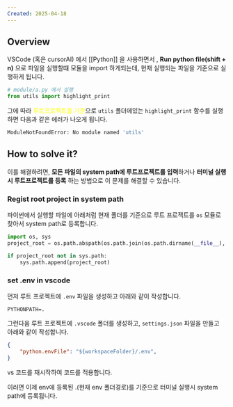 ```yaml
---
Created: 2025-04-18
---
```


## Overview

VSCode (혹은 cursorAI) 에서 [[Python]] 을 사용하면서 , **Run python file(shift + n)** 으로 파일을 실행할떄 모듈을 import 하게되는데, 현재 실행되는 파일을 기준으로 실행하게 됩니다.

```python
# module/a.py 에서 실행
from utils import highlight_print
```

그에 따라 <font color="#ffff00">루트프로젝트를 기준</font>으로 `utils` 폴더에있는 `highlight_print` 함수를 실행하면 다음과 같은 에러가 나오게 됩니다.

```bash
ModuleNotFoundError: No module named 'utils'
```

## How to solve it?

이를 해결하려면, **모든 파일의 system path에 루트프로젝트를 입력**하거나 **터미널 실행시 루트프로젝트를 등록** 하는 방법으로 이 문제를 해결할 수 있습니다.

### Regist root project in system path

파이썬에서 실행할 파일에 아래처럼 현재 폴더를 기준으로 루트 프로젝트를 `os` 모듈로 찾아서 system path로 등록합니다.

```python
import os, sys
project_root = os.path.abspath(os.path.join(os.path.dirname(__file__), '..'))

if project_root not in sys.path:
    sys.path.append(project_root)
```

### set .env in vscode

먼저 루트 프로젝트에 `.env` 파일을 생성하고 아래와 같이 작성합니다.

```
PYTHONPATH=.
```

그런다음 루트 프로젝트에 `.vscode` 폴더를 생성하고, `settings.json` 파일을 만들고 아래와 같이 작성합니다.

```json
{
    "python.envFile": "${workspaceFolder}/.env",
}
```

vs 코드를 재시작하여 코드를 적용합니다.

이러면 이제 env에 등록된 .(현재 env 폴더경로)를 기준으로 터미널 실행시 system path에 등록됩니다.

